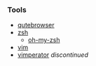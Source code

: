 ### Tools
* [qutebrowser](https://qutebrowser.org/)
* [zsh](http://zsh.org)
   * [oh-my-zsh](https://github.com/robbyrussell/oh-my-zsh/)
* [vim](http://www.vim.org/)
* [vimperator](https://github.com/vimperator/vimperator-labs) _discontinued_
